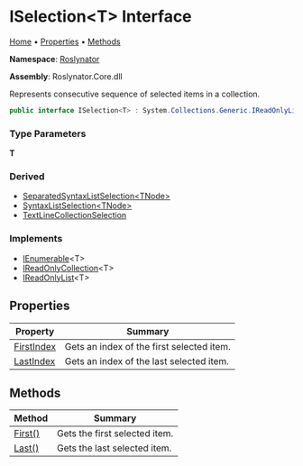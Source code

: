 # ISelection\<T\> Interface

[Home](../../README.md) &#x2022; [Properties](#properties) &#x2022; [Methods](#methods)

**Namespace**: [Roslynator](../README.md)

**Assembly**: Roslynator\.Core\.dll

  
Represents consecutive sequence of selected items in a collection\.

```csharp
public interface ISelection<T> : System.Collections.Generic.IReadOnlyList<T>
```

### Type Parameters

**T**

### Derived

* [SeparatedSyntaxListSelection\<TNode\>](../SeparatedSyntaxListSelection-1/README.md)
* [SyntaxListSelection\<TNode\>](../SyntaxListSelection-1/README.md)
* [TextLineCollectionSelection](../Text/TextLineCollectionSelection/README.md)

### Implements

* [IEnumerable](https://docs.microsoft.com/en-us/dotnet/api/system.collections.generic.ienumerable-1)\<T\>
* [IReadOnlyCollection](https://docs.microsoft.com/en-us/dotnet/api/system.collections.generic.ireadonlycollection-1)\<T\>
* [IReadOnlyList](https://docs.microsoft.com/en-us/dotnet/api/system.collections.generic.ireadonlylist-1)\<T\>

## Properties

| Property | Summary |
| -------- | ------- |
| [FirstIndex](FirstIndex/README.md) | Gets an index of the first selected item\. |
| [LastIndex](LastIndex/README.md) | Gets an index of the last selected item\. |

## Methods

| Method | Summary |
| ------ | ------- |
| [First()](First/README.md) | Gets the first selected item\. |
| [Last()](Last/README.md) | Gets the last selected item\. |

